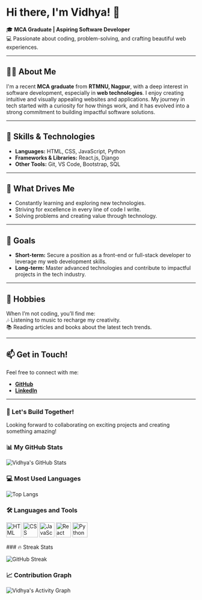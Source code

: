 # Hi there, I'm Vidhya! 👋

🎓 **MCA Graduate | Aspiring Software Developer**  
💻 Passionate about coding, problem-solving, and crafting beautiful web experiences.

---

## 👩‍💻 About Me
I'm a recent **MCA graduate** from **RTMNU, Nagpur**, with a deep interest in software development, especially in **web technologies**. I enjoy creating intuitive and visually appealing websites and applications. My journey in tech started with a curiosity for how things work, and it has evolved into a strong commitment to building impactful software solutions.

---

## 🔧 Skills & Technologies
- **Languages:** HTML, CSS, JavaScript, Python  
- **Frameworks & Libraries:** React.js, Django  
- **Other Tools:** Git, VS Code, Bootstrap, SQL  

---

## 🌟 What Drives Me
- Constantly learning and exploring new technologies.  
- Striving for excellence in every line of code I write.  
- Solving problems and creating value through technology.

---

## 📌 Goals
- **Short-term:** Secure a position as a front-end or full-stack developer to leverage my web development skills.  
- **Long-term:** Master advanced technologies and contribute to impactful projects in the tech industry.

---

## 🎵 Hobbies
When I’m not coding, you’ll find me:  
🎶 Listening to music to recharge my creativity.  
📚 Reading articles and books about the latest tech trends.

---

## 📫 Get in Touch!
Feel free to connect with me:  
- **[GitHub](https://github.com/vidhyayerpude)**  
- **[LinkedIn](linkedin.com/in/vidhya-yerpude-b521a41a0
)**  

---

### 🚀 Let's Build Together!
Looking forward to collaborating on exciting projects and creating something amazing!
### 📊 My GitHub Stats

![Vidhya's GitHub Stats](https://github-readme-stats.vercel.app/api?username=vidhyayerpude&show_icons=true&theme=radical)

### 💻 Most Used Languages
![Top Langs](https://github-readme-stats.vercel.app/api/top-langs/?username=vidhyayerpude&layout=compact&theme=radical)

### 🛠️ Languages and Tools
<p align="left">
  <img src="https://cdn.jsdelivr.net/gh/devicons/devicon/icons/html5/html5-original.svg" alt="HTML" width="40" height="40"/>
  <img src="https://cdn.jsdelivr.net/gh/devicons/devicon/icons/css3/css3-original.svg" alt="CSS" width="40" height="40"/>
  <img src="https://cdn.jsdelivr.net/gh/devicons/devicon/icons/javascript/javascript-original.svg" alt="JavaScript" width="40" height="40"/>
  <img src="https://cdn.jsdelivr.net/gh/devicons/devicon/icons/react/react-original.svg" alt="React" width="40" height="40"/>
  <img src="https://cdn.jsdelivr.net/gh/devicons/devicon/icons/python/python-original.svg" alt="Python" width="40" height="40"/>
</p>
### 🔥 Streak Stats

![GitHub Streak](https://github-readme-streak-stats.herokuapp.com?user=vidhyayerpude&theme=radical)

### 📈 Contribution Graph

![Vidhya's Activity Graph](https://github-readme-activity-graph.vercel.app/graph?username=vidhyayerpude&theme=dracula)
